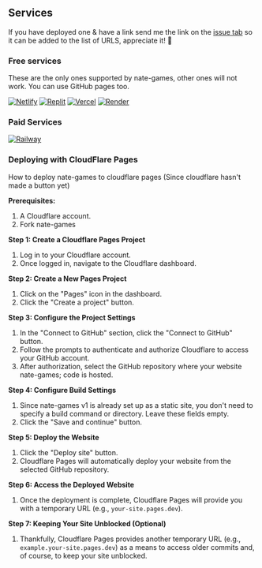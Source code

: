 ## Services
If you have deployed one & have a link send me the link on the [issue tab](https://github.com/nate-games/nate-games.github.io/issues/new/choose) so it can be added to the list of URLS, appreciate it! 🙏

### Free services
These are the only ones supported by nate-games, other ones will not work. You can use GitHub pages too.

<a href="https://app.netlify.com/start/deploy?repository=https://github.com/nate-games/nate-games.github.io"><img src="https://camo.githubusercontent.com/6812f65116af08d710eca27246e2d7dfaa721132d258a67ea040530e1d30d165/68747470733a2f2f62696e6261736862616e616e612e6769746875622e696f2f6465706c6f792d627574746f6e732f627574746f6e732f72656d6164652f6e65746c6966792e737667" alt="Netlify" /></a>
<a href="https://github.com/nate-games/nate-games.nodejs"><img src="https://raw.githubusercontent.com/BinBashBanana/deploy-buttons/master/buttons/remade/replit.svg" alt="Replit" /></a>
<a href="https://vercel.com/new/clone?repository-url=https://github.com/nate-games/nate-games.github.io"><img src="https://camo.githubusercontent.com/070945ad10e9641e23cf5a0a24ed7230d39f92377af4a8e6bd0102aa4ebfd9b2/68747470733a2f2f62696e6261736862616e616e612e6769746875622e696f2f6465706c6f792d627574746f6e732f627574746f6e732f72656d6164652f76657263656c2e737667" alt="Vercel" /></a>
<a href="https://render.com/deploy?repo=https://github.com/nate-games/nate-games.github.io"><img src="https://camo.githubusercontent.com/f893a13ee397f1e5dfc5f4ae1280a4667ba61e2ee623a0c688436f61523431c5/68747470733a2f2f62696e6261736862616e616e612e6769746875622e696f2f6465706c6f792d627574746f6e732f627574746f6e732f72656d6164652f72656e6465722e737667" alt="Render"/></a>
### Paid Services

<a href="https://railway.app/new/template?template=https://github.com/nate-games/nate-games.github.io"><img src="https://camo.githubusercontent.com/44adf65830f9eeecb9a8e4ab0ff42c4675ca5fac750f0ec923abb86d0d8bedd1/68747470733a2f2f62696e6261736862616e616e612e6769746875622e696f2f6465706c6f792d627574746f6e732f627574746f6e732f72656d6164652f7261696c7761792e737667" alt="Railway" /></a>

### Deploying with CloudFlare Pages
How to deploy nate-games to cloudflare pages (Since cloudflare hasn't made a button yet)

**Prerequisites:**
1. A Cloudflare account.
2. Fork nate-games

**Step 1: Create a Cloudflare Pages Project**
1. Log in to your Cloudflare account.
2. Once logged in, navigate to the Cloudflare dashboard.

**Step 2: Create a New Pages Project**
1. Click on the "Pages" icon in the dashboard.
2. Click the "Create a project" button.

**Step 3: Configure the Project Settings**
1. In the "Connect to GitHub" section, click the "Connect to GitHub" button.
2. Follow the prompts to authenticate and authorize Cloudflare to access your GitHub account.
3. After authorization, select the GitHub repository where your website nate-games; code is hosted.

**Step 4: Configure Build Settings**
1. Since nate-games v1 is already set up as a static site, you don't need to specify a build command or directory. Leave these fields empty.
2. Click the "Save and continue" button.

**Step 5: Deploy the Website**
1. Click the "Deploy site" button.
2. Cloudflare Pages will automatically deploy your website from the selected GitHub repository.

**Step 6: Access the Deployed Website**
1. Once the deployment is complete, Cloudflare Pages will provide you with a temporary URL (e.g., `your-site.pages.dev`).

**Step 7: Keeping Your Site Unblocked (Optional)**
1. Thankfully, Cloudflare Pages provides another temporary URL (e.g., `example.your-site.pages.dev`) as a means to access older commits and, of course, to keep your site unblocked.